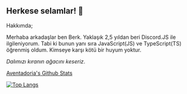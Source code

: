 ## Herkese selamlar! 👋
Hakkımda;

Merhaba arkadaşlar ben Berk. Yaklaşık 2,5 yıldan beri Discord.JS ile ilgileniyorum. Tabi ki bunun yanı sıra JavaScript(JS) ve TypeScript(TS) öğrenmiş oldum. Kimseye karşı kötü bir huyum yoktur.

*Dalımızı kıranın ağacını keseriz*.

[Aventadoria's Github Stats](https://github-readme-stats.vercel.app/api?username=Aventadoria&show_icons=true&theme=radical)

[![Top Langs](https://github-readme-stats.vercel.app/api/top-langs/?username=Aventadoria)](https://github.com/anuraghazra/github-readme-stats)
